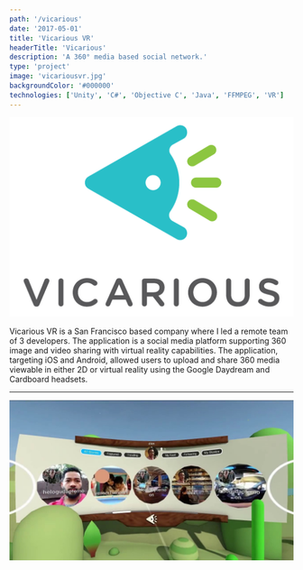 ```yaml
---
path: '/vicarious'
date: '2017-05-01'
title: 'Vicarious VR'
headerTitle: 'Vicarious'
description: 'A 360° media based social network.'
type: 'project'
image: 'vicariousvr.jpg'
backgroundColor: '#000000'
technologies: ['Unity', 'C#', 'Objective C', 'Java', 'FFMPEG', 'VR']
---
```


![Vicarious VR](../images/vicarious.png)

Vicarious VR is a San Francisco based company where I led a remote team of 3 developers. The application is a social media platform supporting 360 image and video sharing with virtual reality capabilities. The application, targeting iOS and Android, allowed users to upload and share 360 media viewable in either 2D or virtual reality using the Google Daydream and Cardboard headsets.

---

![Vicarious VR](../images/vicariousvr.jpg)